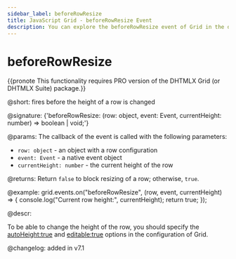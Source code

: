 ```yaml
---
sidebar_label: beforeRowResize
title: JavaScript Grid - beforeRowResize Event 
description: You can explore the beforeRowResize event of Grid in the documentation of the DHTMLX JavaScript UI library. Browse developer guides and API reference, try out code examples and live demos, and download a free 30-day evaluation version of DHTMLX Suite.
---
```


# beforeRowResize

{{pronote This functionality requires PRO version of the DHTMLX Grid (or DHTMLX Suite) package.}}

@short: fires before the height of a row is changed

@signature: {'beforeRowResize: (row: object, event: Event, currentHeight: number) => boolean | void;'}

@params:
The callback of the event is called with the following parameters:
- `row: object` - an object with a row configuration
- `event: Event` - a native event object
- `currentHeight: number` - the current height of the row

@returns:
Return `false` to block resizing of a row; otherwise, `true`.

@example:
grid.events.on("beforeRowResize", (row, event, currentHeight) => {
    console.log("Current row height:", currentHeight);
    return true;
});

@descr:

To be able to change the height of the row, you should specify the [autoHeight:true](grid/api/grid_autoheight_config.md) and [editable:true](grid/api/grid_editable_config.md) options in the configuration of Grid. 

@changelog: added in v7.1
